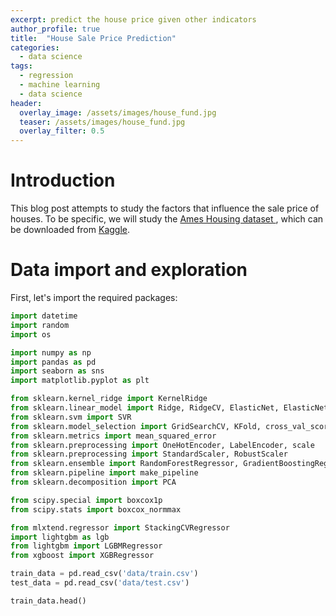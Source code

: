 ```yaml
---
excerpt: predict the house price given other indicators
author_profile: true
title:  "House Sale Price Prediction"
categories:
  - data science
tags:
  - regression
  - machine learning
  - data science
header:
  overlay_image: /assets/images/house_fund.jpg
  teaser: /assets/images/house_fund.jpg
  overlay_filter: 0.5
---
```

# Introduction
This blog post attempts to study the factors that influence the sale price of houses. To be specific, we will study the [Ames Housing dataset ](http://jse.amstat.org/v19n3/decock.pdf), which can be downloaded from [Kaggle](https://www.kaggle.com/c/house-prices-advanced-regression-techniques). 

# Data import and exploration
First, let's import the required packages:
```python
import datetime
import random
import os 

import numpy as np
import pandas as pd
import seaborn as sns
import matplotlib.pyplot as plt

from sklearn.kernel_ridge import KernelRidge
from sklearn.linear_model import Ridge, RidgeCV, ElasticNet, ElasticNetCV
from sklearn.svm import SVR
from sklearn.model_selection import GridSearchCV, KFold, cross_val_score, train_test_split
from sklearn.metrics import mean_squared_error
from sklearn.preprocessing import OneHotEncoder, LabelEncoder, scale
from sklearn.preprocessing import StandardScaler, RobustScaler
from sklearn.ensemble import RandomForestRegressor, GradientBoostingRegressor
from sklearn.pipeline import make_pipeline
from sklearn.decomposition import PCA

from scipy.special import boxcox1p
from scipy.stats import boxcox_normmax

from mlxtend.regressor import StackingCVRegressor
import lightgbm as lgb
from lightgbm import LGBMRegressor
from xgboost import XGBRegressor
```
```python
train_data = pd.read_csv('data/train.csv')
test_data = pd.read_csv('data/test.csv')
```
```python
train_data.head()
```
